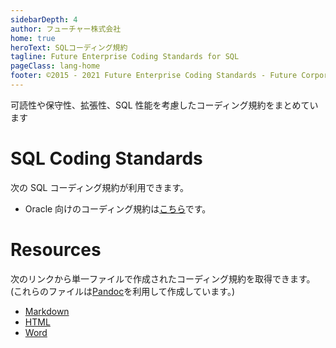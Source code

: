 ```yaml
---
sidebarDepth: 4
author: フューチャー株式会社
home: true
heroText: SQLコーディング規約
tagline: Future Enterprise Coding Standards for SQL
pageClass: lang-home
footer: ©2015 - 2021 Future Enterprise Coding Standards - Future Corporation
---
```


可読性や保守性、拡張性、SQL 性能を考慮したコーディング規約をまとめています

# SQL Coding Standards

次の SQL コーディング規約が利用できます。

- Oracle 向けのコーディング規約は[こちら](./SQLコーディング規約（Oracle）.md)です。

# Resources

次のリンクから単一ファイルで作成されたコーディング規約を取得できます。  
(これらのファイルは[Pandoc]を利用して作成しています。)

- [Markdown](https://github.com/future-architect/coding-standards/blob/master/documents/forSQL/SQLコーディング規約（Oracle）.md)
- [HTML](https://github.com/future-architect/coding-standards/blob/gh-pages/resources/SQLコーディング規約（Oracle）.html)
- [Word](https://github.com/future-architect/coding-standards/raw/gh-pages/resources/SQLコーディング規約（Oracle）.docx)

[pandoc]: https://pandoc.org/
